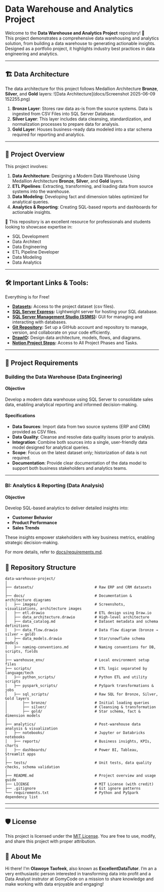 # Data Warehouse and Analytics Project

Welcome to the **Data Warehouse and Analytics Project** repository! 🚀  
This project demonstrates a comprehensive data warehousing and analytics solution, from building a data warehouse to generating actionable insights. Designed as a portfolio project, it highlights industry best practices in data engineering and analytics.

---
## 🏗️ Data Architecture

The data architecture for this project follows Medallion Architecture **Bronze**, **Silver**, and **Gold** layers:
![Data Architecture](docs/Screenshot 2025-06-09 152255.png)

1. **Bronze Layer**: Stores raw data as-is from the source systems. Data is ingested from CSV Files into SQL Server Database.
2. **Silver Layer**: This layer includes data cleansing, standardization, and normalization processes to prepare data for analysis.
3. **Gold Layer**: Houses business-ready data modeled into a star schema required for reporting and analytics.

---
## 📖 Project Overview

This project involves:

1. **Data Architecture**: Designing a Modern Data Warehouse Using Medallion Architecture **Bronze**, **Silver**, and **Gold** layers.
2. **ETL Pipelines**: Extracting, transforming, and loading data from source systems into the warehouse.
3. **Data Modeling**: Developing fact and dimension tables optimized for analytical queries.
4. **Analytics & Reporting**: Creating SQL-based reports and dashboards for actionable insights.

🎯 This repository is an excellent resource for professionals and students looking to showcase expertise in:
- SQL Development
- Data Architect
- Data Engineering  
- ETL Pipeline Developer  
- Data Modeling  
- Data Analytics  

---

## 🛠️ Important Links & Tools:

Everything is for Free!
- **[Datasets](datasets/):** Access to the project dataset (csv files).
- **[SQL Server Express](https://www.microsoft.com/en-us/sql-server/sql-server-downloads):** Lightweight server for hosting your SQL database.
- **[SQL Server Management Studio (SSMS)](https://learn.microsoft.com/en-us/sql/ssms/download-sql-server-management-studio-ssms?view=sql-server-ver16):** GUI for managing and interacting with databases.
- **[Git Repository](https://github.com/):** Set up a GitHub account and repository to manage, version, and collaborate on your code efficiently.
- **[DrawIO](https://www.drawio.com/):** Design data architecture, models, flows, and diagrams.
- **[Notion Project Steps](https://thankful-pangolin-2ca.notion.site/SQL-Data-Warehouse-Project-16ed041640ef80489667cfe2f380b269?pvs=4):** Access to All Project Phases and Tasks.

---

## 🚀 Project Requirements

### Building the Data Warehouse (Data Engineering)

#### Objective
Develop a modern data warehouse using SQL Server to consolidate sales data, enabling analytical reporting and informed decision-making.

#### Specifications
- **Data Sources**: Import data from two source systems (ERP and CRM) provided as CSV files.
- **Data Quality**: Cleanse and resolve data quality issues prior to analysis.
- **Integration**: Combine both sources into a single, user-friendly data model designed for analytical queries.
- **Scope**: Focus on the latest dataset only; historization of data is not required.
- **Documentation**: Provide clear documentation of the data model to support both business stakeholders and analytics teams.

---

### BI: Analytics & Reporting (Data Analysis)

#### Objective
Develop SQL-based analytics to deliver detailed insights into:
- **Customer Behavior**
- **Product Performance**
- **Sales Trends**

These insights empower stakeholders with key business metrics, enabling strategic decision-making.  

For more details, refer to [docs/requirements.md](docs/requirements.md).

## 📂 Repository Structure
```
data-warehouse-project/
│
├── datasets/                            # Raw ERP and CRM datasets
│
├── docs/                                # Documentation & architecture diagrams
│   ├── images/                          # Screenshots, visualizations, architecture images
│   ├── etl.drawio                       # ETL design using Draw.io
│   ├── data_architecture.drawio         # High-level architecture
│   ├── data_catalog.md                  # Dataset metadata and schema definitions
│   ├── data_flow.drawio                 # Data flow diagram (bronze → silver → gold)
│   ├── data_models.drawio               # Star/snowflake schema models
│   ├── naming-conventions.md            # Naming conventions for DB, scripts, fields
│
├── warehouse_env/                       # Local environment setup files 
├── scripts/                             # ETL logic separated by language/tech
│   ├── python_scripts/                  # Python ETL and utility scripts
│   ├── pyspark_scripts/                 # PySpark transformations & jobs
│   ├── sql_scripts/                     # Raw SQL for Bronze, Silver, Gold layers
│       ├── bronze/                      # Initial loading queries
│       ├── silver/                      # Cleansing & transformation
│       ├── gold/                        # Star schema, fact & dimension models
│
├── analytics/                           # Post-warehouse data analysis & visualization
│   ├── notebooks/                       # Jupyter or Databricks notebooks
│   ├── reports/                         # Business insights, KPIs, charts
│   ├── dashboards/                      # Power BI, Tableau, Streamlit apps
│
├── tests/                               # Unit tests, data quality checks, schema validation
│
├── README.md                            # Project overview and usage guide
├── LICENSE                              # MIT License (with credit)
├── .gitignore                           # Git ignore patterns
└── requirements.txt                     # Python and PySpark dependency list
```
---

---

## 🛡️ License

This project is licensed under the [MIT License](LICENSE). You are free to use, modify, and share this project with proper attribution.

## 🌟 About Me

Hi there! I'm **Olawoye Taofeek**, also known as **ExcellentDataTutor**. I’m an a very enthusiastic person interested in transforming data into profit and a Data Analyst instrutor at GomyCode on a mission to share knowledge and make working with data enjoyable and engaging!



